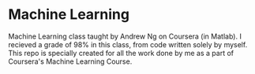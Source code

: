 # Machine Learning
Machine Learning class taught by Andrew Ng on Coursera (in Matlab). 
I recieved a grade of 98% in this class, from code written solely by myself. 
This repo is specially created for all the work done by me as a part of Coursera's Machine Learning Course. 

